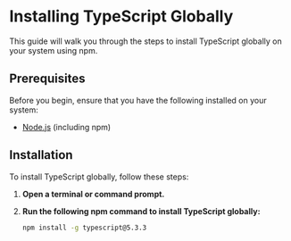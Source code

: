 # Installing TypeScript Globally

This guide will walk you through the steps to install TypeScript globally on your system using npm.

## Prerequisites

Before you begin, ensure that you have the following installed on your system:

- [Node.js](https://nodejs.org/) (including npm)

## Installation

To install TypeScript globally, follow these steps:

1. **Open a terminal or command prompt.**
   
2. **Run the following npm command to install TypeScript globally:**
   
   ```bash
   npm install -g typescript@5.3.3
